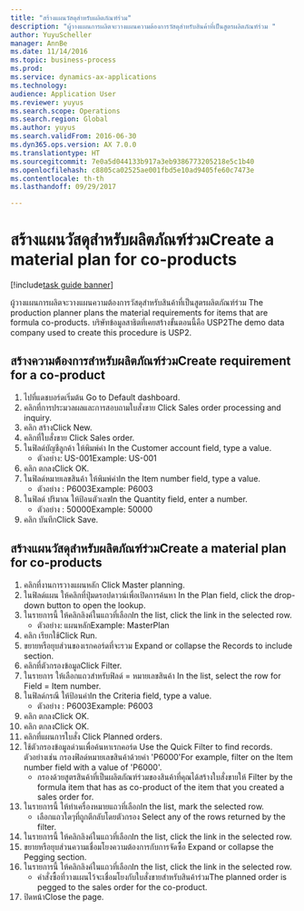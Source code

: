 ```yaml
--- 
title: "สร้างแผนวัสดุสำหรับผลิตภัณฑ์ร่วม"
description: "ผู้วางแผนการผลิตจะวางแผนความต้องการวัสดุสำหรับสินค้าที่เป็นสูตรผลิตภัณฑ์ร่วม "
author: YuyuScheller
manager: AnnBe
ms.date: 11/14/2016
ms.topic: business-process
ms.prod: 
ms.service: dynamics-ax-applications
ms.technology: 
audience: Application User
ms.reviewer: yuyus
ms.search.scope: Operations
ms.search.region: Global
ms.author: yuyus
ms.search.validFrom: 2016-06-30
ms.dyn365.ops.version: AX 7.0.0
ms.translationtype: HT
ms.sourcegitcommit: 7e0a5d044133b917a3eb9386773205218e5c1b40
ms.openlocfilehash: c8805ca02525ae001fbd5e10ad9405fe60c7473e
ms.contentlocale: th-th
ms.lasthandoff: 09/29/2017

---
```

# <a name="create-a-material-plan-for-co-products"></a><span data-ttu-id="56b36-103">สร้างแผนวัสดุสำหรับผลิตภัณฑ์ร่วม</span><span class="sxs-lookup"><span data-stu-id="56b36-103">Create a material plan for co-products</span></span>

[!include[task guide banner](../../includes/task-guide-banner.md)]

<span data-ttu-id="56b36-104">ผู้วางแผนการผลิตจะวางแผนความต้องการวัสดุสำหรับสินค้าที่เป็นสูตรผลิตภัณฑ์ร่วม </span><span class="sxs-lookup"><span data-stu-id="56b36-104">The production planner plans the material requirements for items that are formula co-products.</span></span> <span data-ttu-id="56b36-105">บริษัทข้อมูลสาธิตที่เคยสร้างขั้นตอนนี้คือ USP2</span><span class="sxs-lookup"><span data-stu-id="56b36-105">The demo data company used to create this procedure is USP2.</span></span>


## <a name="create-requirement-for-a-co-product"></a><span data-ttu-id="56b36-106">สร้างความต้องการสำหรับผลิตภัณฑ์ร่วม</span><span class="sxs-lookup"><span data-stu-id="56b36-106">Create requirement for a co-product</span></span>
1. <span data-ttu-id="56b36-107">ไปที่แดชบอร์ดเริ่มต้น </span><span class="sxs-lookup"><span data-stu-id="56b36-107">Go to Default dashboard.</span></span>
2. <span data-ttu-id="56b36-108">คลิกที่การประมวลผลและการสอบถามใบสั่งขาย </span><span class="sxs-lookup"><span data-stu-id="56b36-108">Click Sales order processing and inquiry.</span></span>
3. <span data-ttu-id="56b36-109">คลิก สร้าง</span><span class="sxs-lookup"><span data-stu-id="56b36-109">Click New.</span></span>
4. <span data-ttu-id="56b36-110">คลิกที่ใบสั่งขาย </span><span class="sxs-lookup"><span data-stu-id="56b36-110">Click Sales order.</span></span>
5. <span data-ttu-id="56b36-111">ในฟิลด์บัญชีลูกค้า ให้พิมพ์ค่า </span><span class="sxs-lookup"><span data-stu-id="56b36-111">In the Customer account field, type a value.</span></span>
    * <span data-ttu-id="56b36-112">ตัวอย่าง: US-001</span><span class="sxs-lookup"><span data-stu-id="56b36-112">Example: US-001</span></span>  
6. <span data-ttu-id="56b36-113">คลิก ตกลง</span><span class="sxs-lookup"><span data-stu-id="56b36-113">Click OK.</span></span>
7. <span data-ttu-id="56b36-114">ในฟิลด์หมายเลขสินค้า ให้พิมพ์ค่า</span><span class="sxs-lookup"><span data-stu-id="56b36-114">In the Item number field, type a value.</span></span>
    * <span data-ttu-id="56b36-115">ตัวอย่าง : P6003</span><span class="sxs-lookup"><span data-stu-id="56b36-115">Example: P6003</span></span>  
8. <span data-ttu-id="56b36-116">ในฟิลด์ ปริมาณ ให้ป้อนตัวเลข</span><span class="sxs-lookup"><span data-stu-id="56b36-116">In the Quantity field, enter a number.</span></span>
    * <span data-ttu-id="56b36-117">ตัวอย่าง : 50000</span><span class="sxs-lookup"><span data-stu-id="56b36-117">Example: 50000</span></span>  
9. <span data-ttu-id="56b36-118">คลิก บันทึก</span><span class="sxs-lookup"><span data-stu-id="56b36-118">Click Save.</span></span>

## <a name="create-a-material-plan-for-co-products"></a><span data-ttu-id="56b36-119">สร้างแผนวัสดุสำหรับผลิตภัณฑ์ร่วม</span><span class="sxs-lookup"><span data-stu-id="56b36-119">Create a material plan for co-products</span></span>
1. <span data-ttu-id="56b36-120">คลิกที่งานการวางแผนหลัก </span><span class="sxs-lookup"><span data-stu-id="56b36-120">Click Master planning.</span></span>
2. <span data-ttu-id="56b36-121">ในฟิลด์แผน ให้คลิกที่ปุ่มดรอปดาวน์เพื่อเปิดการค้นหา </span><span class="sxs-lookup"><span data-stu-id="56b36-121">In the Plan field, click the drop-down button to open the lookup.</span></span>
3. <span data-ttu-id="56b36-122">ในรายการนี้ ให้คลิกลิงค์ในแถวที่เลือก</span><span class="sxs-lookup"><span data-stu-id="56b36-122">In the list, click the link in the selected row.</span></span>
    * <span data-ttu-id="56b36-123">ตัวอย่าง: แผนหลัก</span><span class="sxs-lookup"><span data-stu-id="56b36-123">Example: MasterPlan</span></span>  
4. <span data-ttu-id="56b36-124">คลิก เรียกใช้</span><span class="sxs-lookup"><span data-stu-id="56b36-124">Click Run.</span></span>
5. <span data-ttu-id="56b36-125">ขยายหรือยุบส่วนของเรกคอร์ดที่จะรวม </span><span class="sxs-lookup"><span data-stu-id="56b36-125">Expand or collapse the Records to include section.</span></span>
6. <span data-ttu-id="56b36-126">คลิกที่ตัวกรองข้อมูล</span><span class="sxs-lookup"><span data-stu-id="56b36-126">Click Filter.</span></span>
7. <span data-ttu-id="56b36-127">ในรายการ ให้เลือกแถวสำหรับฟิลด์ = หมายเลขสินค้า </span><span class="sxs-lookup"><span data-stu-id="56b36-127">In the list, select the row for Field = Item number.</span></span>
8. <span data-ttu-id="56b36-128">ในฟิลด์กรณี ให้ป้อนค่า</span><span class="sxs-lookup"><span data-stu-id="56b36-128">In the Criteria field, type a value.</span></span>
    * <span data-ttu-id="56b36-129">ตัวอย่าง : P6003</span><span class="sxs-lookup"><span data-stu-id="56b36-129">Example: P6003</span></span>  
9. <span data-ttu-id="56b36-130">คลิก ตกลง</span><span class="sxs-lookup"><span data-stu-id="56b36-130">Click OK.</span></span>
10. <span data-ttu-id="56b36-131">คลิก ตกลง</span><span class="sxs-lookup"><span data-stu-id="56b36-131">Click OK.</span></span>
11. <span data-ttu-id="56b36-132">คลิกที่แผนการใบสั่ง </span><span class="sxs-lookup"><span data-stu-id="56b36-132">Click Planned orders.</span></span>
12. <span data-ttu-id="56b36-133">ใช้ตัวกรองข้อมูลด่วนเพื่อค้นหาเรกคอร์ด </span><span class="sxs-lookup"><span data-stu-id="56b36-133">Use the Quick Filter to find records.</span></span> <span data-ttu-id="56b36-134">ตัวอย่างเช่น กรองฟิลด์หมายเลขสินค้าด้วยค่า 'P6000'</span><span class="sxs-lookup"><span data-stu-id="56b36-134">For example, filter on the Item number field with a value of 'P6000'.</span></span>
    * <span data-ttu-id="56b36-135">กรองด้วยสูตรสินค้าที่เป็นผลิตภัณฑ์ร่วมของสินค้าที่คุณได้สร้างใบสั่งขายให้ </span><span class="sxs-lookup"><span data-stu-id="56b36-135">Filter by the formula item that has as co-product of the item that you created a sales order for.</span></span>  
13. <span data-ttu-id="56b36-136">ในรายการนี้ ให้ทำเครื่องหมายแถวที่เลือก</span><span class="sxs-lookup"><span data-stu-id="56b36-136">In the list, mark the selected row.</span></span>
    * <span data-ttu-id="56b36-137">เลือกแถวใดๆที่ถูกตีกลับโดยตัวกรอง </span><span class="sxs-lookup"><span data-stu-id="56b36-137">Select any of the rows returned by the filter.</span></span>  
14. <span data-ttu-id="56b36-138">ในรายการนี้ ให้คลิกลิงค์ในแถวที่เลือก</span><span class="sxs-lookup"><span data-stu-id="56b36-138">In the list, click the link in the selected row.</span></span>
15. <span data-ttu-id="56b36-139">ขยายหรือยุบส่วนความเชื่อมโยงความต้องการกับการจัดซื้อ </span><span class="sxs-lookup"><span data-stu-id="56b36-139">Expand or collapse the Pegging section.</span></span>
16. <span data-ttu-id="56b36-140">ในรายการนี้ ให้คลิกลิงค์ในแถวที่เลือก</span><span class="sxs-lookup"><span data-stu-id="56b36-140">In the list, click the link in the selected row.</span></span>
    * <span data-ttu-id="56b36-141">คำสั่งซื้อที่วางแผนไว้จะเชื่อมโยงกับใบสั่งขายสำหรับสินค้าร่วม</span><span class="sxs-lookup"><span data-stu-id="56b36-141">The planned order is pegged to the sales order for the co-product.</span></span>  
17. <span data-ttu-id="56b36-142">ปิดหน้า</span><span class="sxs-lookup"><span data-stu-id="56b36-142">Close the page.</span></span>


